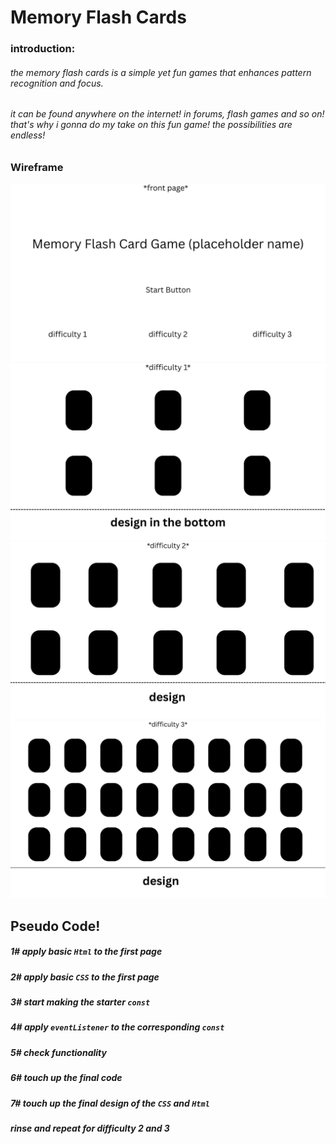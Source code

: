 # Memory Flash Cards
### introduction:
###### the memory flash cards is a simple yet fun games that enhances pattern recognition and focus.
###### it can be found anywhere on the internet! in forums, flash games and so on! that's why i gonna do my take on this fun game! the possibilities are endless!
##
### Wireframe
![asset](images\1.jpg)
![asset](images\2.jpg)
![asset](images\3.jpg)
![asset](images\4.jpg)


## Pseudo Code!
##### 1# apply basic `Html` to the first page
##### 2# apply basic `CSS` to the first page
##### 3# start making the starter `const`
##### 4# apply `eventListener` to the corresponding `const`
##### 5# check functionality
##### 6# touch up the final code
##### 7# touch up the final design of the `CSS` and `Html`

##### ***rinse and repeat for difficulty 2 and 3***
